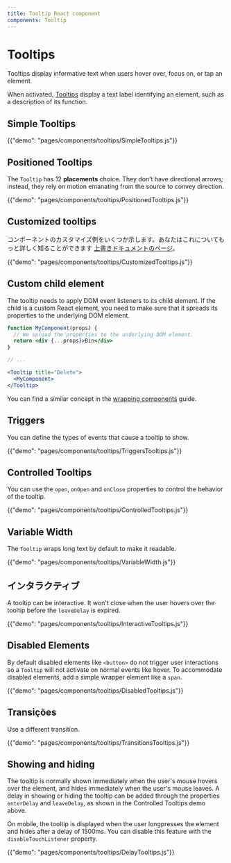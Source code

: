```yaml
---
title: Tooltip React component
components: Tooltip
---
```


# Tooltips

<p class="description">Tooltips display informative text when users hover over, focus on, or tap an element.</p>

When activated, [Tooltips](https://material.io/design/components/tooltips.html) display a text label identifying an element, such as a description of its function.

## Simple Tooltips

{{"demo": "pages/components/tooltips/SimpleTooltips.js"}}

## Positioned Tooltips

The `Tooltip` has 12 **placements** choice. They don’t have directional arrows; instead, they rely on motion emanating from the source to convey direction.

{{"demo": "pages/components/tooltips/PositionedTooltips.js"}}

## Customized tooltips

コンポーネントのカスタマイズ例をいくつか示します。あなたはこれについてもっと詳しく知ることができます [上書きドキュメントのページ](/customization/components/)。

{{"demo": "pages/components/tooltips/CustomizedTooltips.js"}}

## Custom child element

The tooltip needs to apply DOM event listeners to its child element. If the child is a custom React element, you need to make sure that it spreads its properties to the underlying DOM element.

```jsx
function MyComponent(props) {
  // We spread the properties to the underlying DOM element.
  return <div {...props}>Bin</div>
}

// ...

<Tooltip title="Delete">
  <MyComponent>
</Tooltip>
```

You can find a similar concept in the [wrapping components](/guides/composition/#wrapping-components) guide.

## Triggers

You can define the types of events that cause a tooltip to show.

{{"demo": "pages/components/tooltips/TriggersTooltips.js"}}

## Controlled Tooltips

You can use the `open`, `onOpen` and `onClose` properties to control the behavior of the tooltip.

{{"demo": "pages/components/tooltips/ControlledTooltips.js"}}

## Variable Width

The `Tooltip` wraps long text by default to make it readable.

{{"demo": "pages/components/tooltips/VariableWidth.js"}}

## インタラクティブ

A tooltip can be interactive. It won't close when the user hovers over the tooltip before the `leaveDelay` is expired.

{{"demo": "pages/components/tooltips/InteractiveTooltips.js"}}

## Disabled Elements

By default disabled elements like `<button>` do not trigger user interactions so a `Tooltip` will not activate on normal events like hover. To accommodate disabled elements, add a simple wrapper element like a `span`.

{{"demo": "pages/components/tooltips/DisabledTooltips.js"}}

## Transições

Use a different transition.

{{"demo": "pages/components/tooltips/TransitionsTooltips.js"}}

## Showing and hiding

The tooltip is normally shown immediately when the user's mouse hovers over the element, and hides immediately when the user's mouse leaves. A delay in showing or hiding the tooltip can be added through the properties `enterDelay` and `leaveDelay`, as shown in the Controlled Tooltips demo above.

On mobile, the tooltip is displayed when the user longpresses the element and hides after a delay of 1500ms. You can disable this feature with the `disableTouchListener` property.

{{"demo": "pages/components/tooltips/DelayTooltips.js"}}
